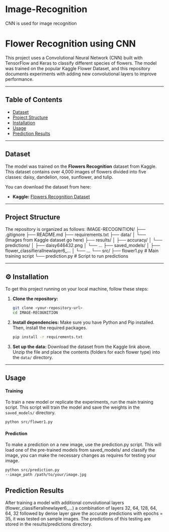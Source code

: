 # Image-Recognition
CNN is used for image recognition
#  Flower Recognition using CNN

This project uses a Convolutional Neural Network (CNN) built with TensorFlow and Keras to classify different species of flowers. The model was trained on the popular Kaggle Flower Dataset, and this repository documents experiments with adding new convolutional layers to improve performance.

***

##  Table of Contents
- [Dataset](#-dataset)
- [Project Structure](#-project-structure)
- [Installation](#-installation)
- [Usage](#-usage)
- [Prediction Results](#-prediction-results)

***

##  Dataset

The model was trained on the **Flowers Recognition** dataset from Kaggle. This dataset contains over 4,000 images of flowers divided into five classes: daisy, dandelion, rose, sunflower, and tulip.

You can download the dataset from here:
* **Kaggle:** [Flowers Recognition Dataset](https://www.kaggle.com/datasets/alxmamaev/flowers-recognition)

***

##  Project Structure

The repository is organized as follows:
IMAGE-RECOGNITION/
├── .gitignore
├── README.md
├── requirements.txt
├── data/
│   └── (Images from Kaggle dataset go here)
├── results/
│   ├── accuracy/
│   └── predictions/
│       ├── daisy646432.png
│       └── ...
├── saved_models/
│   ├── flower_classifierallnewlayer6_...
│   └── ...
└── src/
├── flower1.py      # Main training script
└── prediction.py   # Script to run predictions

***

## ⚙️ Installation

To get this project running on your local machine, follow these steps:

1.  **Clone the repository:**
    ```bash
    git clone <your-repository-url>
    cd IMAGE-RECOGNITION
    ```

2.  **Install dependencies:**
    Make sure you have Python and Pip installed. Then, install the required packages.
    ```bash
    pip install -r requirements.txt
    ```

3.  **Set up the data:**
    Download the dataset from the Kaggle link above. Unzip the file and place the contents (folders for each flower type) into the `data/` directory.

***

##  Usage

#### Training
To train a new model or replicate the experiments, run the main training script. This script will train the model and save the weights in the `saved_models/` directory.
```bash 
python src/flower1.py
```

#### Prediction
To make a prediction on a new image, use the prediction.py script. This will load one of the pre-trained models from saved_models/ and classify the image, you can make the necessary changes as requires for testing your image.

```bash 
python src/prediction.py 
--image_path /path/to/your/image.jpg
```

## Prediction Results
After training a model with additional convolutional layers (flower_classifierallnewlayer6_...) a combination of layers 32, 64, 128, 64, 64, 32 followed by dense layer gave the accurate predictions with epochs = 35, it was tested on sample images. The predictions of this testing are stored in the results/predictions directory.